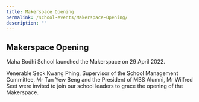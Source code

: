 ```yaml
---
title: Makerspace Opening
permalink: /school-events/Makerspace-Opening/
description: ""
---
```

## Makerspace Opening

Maha Bodhi School launched the Makerspace on 29 April 2022.

Venerable Seck Kwang Phing, Supervisor of the School Management Committee, Mr Tan Yew Beng and the President of MBS Alumni, Mr Wilfred Seet were invited to join our school leaders to grace the opening of the Makerspace.

